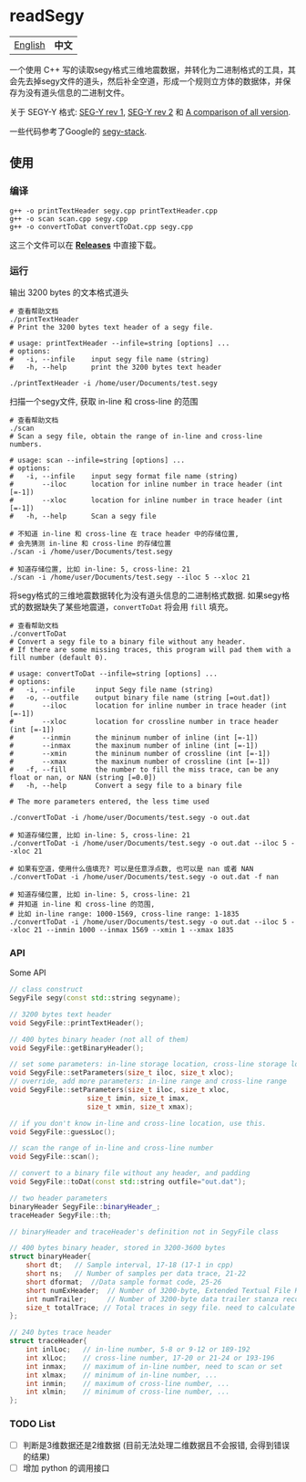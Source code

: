 # readSegy

<table>
  <tr>
    <td><a href="./README.md">English</a></td>
    <td><b>中文</b></td>
  </tr>
</table>

一个使用 C++ 写的读取segy格式三维地震数据，并转化为二进制格式的工具，其会先去掉segy文件的道头，然后补全空道，形成一个规则立方体的数据体，并保存为没有道头信息的二进制文件。

关于 SEGY-Y 格式: [SEG-Y rev 1](https://seg.org/Portals/0/SEG/News%20and%20Resources/Technical%20Standards/seg_y_rev1.pdf), [SEG-Y rev 2](https://seg.org/Portals/0/SEG/News%20and%20Resources/Technical%20Standards/seg_y_rev2_0-mar2017.pdf) 和 [A comparison of all version](https://wiki.seg.org/images/4/42/SEG-Y_bytestream_all_revisions.pdf).

一些代码参考了Google的 [segy-stack](https://github.com/google/segy-stack).


## 使用

### 编译

```shell
g++ -o printTextHeader segy.cpp printTextHeader.cpp
g++ -o scan scan.cpp segy.cpp
g++ -o convertToDat convertToDat.cpp segy.cpp
```

这三个文件可以在 [**Releases**](https://github.com/JintaoLee-Roger/segyConvert/releases) 中直接下载。

### 运行

输出 3200 bytes 的文本格式道头
```shell
# 查看帮助文档
./printTextHeader
# Print the 3200 bytes text header of a segy file.

# usage: printTextHeader --infile=string [options] ...
# options:
#   -i, --infile    input segy file name (string)
#   -h, --help      print the 3200 bytes text header

./printTextHeader -i /home/user/Documents/test.segy
```

扫描一个segy文件, 获取 in-line 和 cross-line 的范围
```shell
# 查看帮助文档
./scan
# Scan a segy file, obtain the range of in-line and cross-line numbers.

# usage: scan --infile=string [options] ...
# options:
#   -i, --infile    input segy format file name (string)
#       --iloc      location for inline number in trace header (int [=-1])
#       --xloc      location for inline number in trace header (int [=-1])
#   -h, --help      Scan a segy file

# 不知道 in-line 和 cross-line 在 trace header 中的存储位置, 
# 会先猜测 in-line 和 cross-line 的存储位置
./scan -i /home/user/Documents/test.segy

# 知道存储位置, 比如 in-line: 5, cross-line: 21
./scan -i /home/user/Documents/test.segy --iloc 5 --xloc 21
```

将segy格式的三维地震数据转化为没有道头信息的二进制格式数据. 
如果segy格式的数据缺失了某些地震道，`convertToDat` 将会用 `fill` 填充。
```shell
# 查看帮助文档
./convertToDat
# Convert a segy file to a binary file without any header.
# If there are some missing traces, this program will pad them with a fill number (default 0).

# usage: convertToDat --infile=string [options] ...
# options:
#   -i, --infile     input Segy file name (string)
#   -o, --outfile    output binary file name (string [=out.dat])
#       --iloc       location for inline number in trace header (int [=-1])
#       --xloc       location for crossline number in trace header (int [=-1])
#       --inmin      the mininum number of inline (int [=-1])
#       --inmax      the maxinum number of inline (int [=-1])
#       --xmin       the mininum number of crossline (int [=-1])
#       --xmax       the maxinum number of crossline (int [=-1])
#   -f, --fill       the number to fill the miss trace, can be any float or nan, or NAN (string [=0.0])
#   -h, --help       Convert a segy file to a binary file

# The more parameters entered, the less time used

./convertToDat -i /home/user/Documents/test.segy -o out.dat

# 知道存储位置, 比如 in-line: 5, cross-line: 21
./convertToDat -i /home/user/Documents/test.segy -o out.dat --iloc 5 --xloc 21

# 如果有空道，使用什么值填充? 可以是任意浮点数, 也可以是 nan 或者 NAN
./convertToDat -i /home/user/Documents/test.segy -o out.dat -f nan

# 知道存储位置, 比如 in-line: 5, cross-line: 21
# 并知道 in-line 和 cross-line 的范围, 
# 比如 in-line range: 1000-1569, cross-line range: 1-1835  
./convertToDat -i /home/user/Documents/test.segy -o out.dat --iloc 5 --xloc 21 --inmin 1000 --inmax 1569 --xmin 1 --xmax 1835
```

### API
Some API
```c++
// class construct
SegyFile segy(const std::string segyname); 

// 3200 bytes text header 
void SegyFile::printTextHeader();

// 400 bytes binary header (not all of them)
void SegyFile::getBinaryHeader();

// set some parameters: in-line storage location, cross-line storage location
void SegyFile::setParameters(size_t iloc, size_t xloc);
// override, add more parameters: in-line range and cross-line range
void SegyFile::setParameters(size_t iloc, size_t xloc, 
                   size_t imin, size_t imax, 
                   size_t xmin, size_t xmax);

// if you don't know in-line and cross-line location, use this.
void SegyFile::guessLoc();

// scan the range of in-line and cross-line number
void SegyFile::scan();

// convert to a binary file without any header, and padding
void SegyFile::toDat(const std::string outfile="out.dat");

// two header parameters
binaryHeader SegyFile::binaryHeader_;
traceHeader SegyFile::th;

// binaryHeader and traceHeader's definition not in SegyFile class

// 400 bytes binary header, stored in 3200-3600 bytes
struct binaryHeader{
    short dt;   // Sample interval, 17-18 (17-1 in cpp)
    short ns;   // Number of samples per data trace, 21-22
    short dformat;  //Data sample format code, 25-26
    short numExHeader;  // Number of 3200-byte, Extended Textual File Header, 305-306
    int numTrailer;     // Number of 3200-byte data trailer stanza records, 329-332
    size_t totalTrace; // Total traces in segy file. need to calculate
};

// 240 bytes trace header
struct traceHeader{
    int inlLoc;   // in-line number, 5-8 or 9-12 or 189-192
    int xlLoc;    // cross-line number, 17-20 or 21-24 or 193-196
    int inmax;    // maximum of in-line number, need to scan or set
    int xlmax;    // minimum of in-line number, ...
    int inmin;    // maximum of cross-line number, ...
    int xlmin;    // minimum of cross-line number, ...
};
```

### TODO List

- [ ] 判断是3维数据还是2维数据 (目前无法处理二维数据且不会报错, 会得到错误的结果)
- [ ] 增加 python 的调用接口